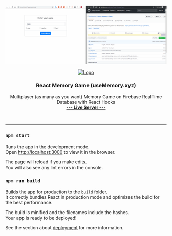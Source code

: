 ![game](img/usememory.gif "Demonstration")

<p align="center">
  <a href="https://react-online-memory-game.herokuapp.com/">
    <img src="https://upload.wikimedia.org/wikipedia/commons/thumb/a/a7/React-icon.svg/768px-React-icon.svg.png" alt="Logo" width="210" height="150">
  </a>

  <h3 align="center">React Memory Game (useMemory.xyz)</h3>

  <p align="center">
    Multiplayer (as many as you want) Memory Game on Firebase RealTime Database with React Hooks
    <br />
    <a target="_blank" href="https://react-online-memory-game.herokuapp.com/"><b>--- Live Server ---</b></a>
  </p>
  <br />
</p>
<hr />

### `npm start`

Runs the app in the development mode.<br>
Open [http://localhost:3000](http://localhost:3000) to view it in the browser.

The page will reload if you make edits.<br>
You will also see any lint errors in the console.

### `npm run build`

Builds the app for production to the `build` folder.<br>
It correctly bundles React in production mode and optimizes the build for the best performance.

The build is minified and the filenames include the hashes.<br>
Your app is ready to be deployed!

See the section about [deployment](https://facebook.github.io/create-react-app/docs/deployment) for more information.

